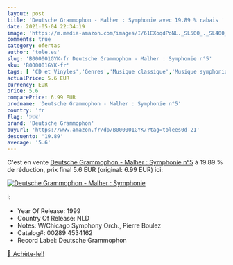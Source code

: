 ```yaml
---
layout: post
title: 'Deutsche Grammophon - Malher : Symphonie avec 19.89 % rabais '
date: 2021-05-04 22:34:19
image: 'https://m.media-amazon.com/images/I/61EXoqdPoNL._SL500_._SL400_.jpg'
comments: true
category: ofertas
author: 'tole.es'
slug: 'B000001GYK-fr Deutsche Grammophon - Malher : Symphonie n°5'
sku: 'B000001GYK-fr'
tags: [ 'CD et Vinyles','Genres','Musique classique','Musique symphonique','Oeuvres orchestrales, concertos et symphonies','deutsche grammophon', ]
actualPrice: 5.6 EUR
currency: EUR
price: 5.6
comparePrice: 6.99 EUR
prodname: 'Deutsche Grammophon - Malher : Symphonie n°5'
country: 'fr'
flag: '🇫🇷'
brand: 'Deutsche Grammophon'
buyurl: 'https://www.amazon.fr/dp/B000001GYK/?tag=tolees0d-21'
descuento: '19.89'
average: '5.6'
---
```


C'est en vente [Deutsche Grammophon - Malher : Symphonie n°5](https://www.amazon.fr/dp/B000001GYK/?tag=tolees0d-21)  à  19.89 % de réduction, prix final  5.6 EUR (original: 6.99 EUR) ici:

[![Deutsche Grammophon - Malher : Symphonie](https://m.media-amazon.com/images/I/61EXoqdPoNL._SL500_._SL400_.jpg)](https://www.amazon.fr/dp/B000001GYK/?tag=tolees0d-21)

ℹ️:

- Year Of Release: 1999
- Country Of Release: NLD
- Notes: W/Chicago Symphony Orch., Pierre Boulez
- Catalog#: 00289 4534162
- Record Label: Deutsche Grammophon

[🛒 Achète-le!!](https://www.amazon.fr/dp/B000001GYK/?tag=tolees0d-21)
